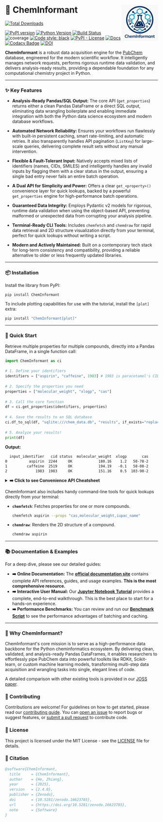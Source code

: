 

# 🧪 ChemInformant <img src="https://raw.githubusercontent.com/HzaCode/ChemInformant/main/images/logo.png" align="right" width="120px" />

<p style="margin:12px 0; text-align:left;">
  <a href="https://pepy.tech/project/cheminformant">
    <img
      src="https://img.shields.io/pepy/dt/cheminformant?style=flat-square&color=306998&label=Downloads&logo=python"
      alt="Total Downloads"
      height="70">
  </a>
</p>


[![PyPI version](https://img.shields.io/pypi/v/ChemInformant.svg)](https://pypi.org/project/ChemInformant/)
[![Python Version](https://img.shields.io/badge/python-%3E%3D3.8-blue.svg)](https://pypi.org/project/ChemInformant/)
[![Build Status](https://img.shields.io/github/actions/workflow/status/HzaCode/ChemInformant/tests.yml?label=Build)](https://github.com/HzaCode/ChemInformant/actions/workflows/tests.yml)
![coverage](https://cdn.jsdelivr.net/gh/HzaCode/ChemInformant@gh-pages/coverage.svg)
[![Code style: black](https://img.shields.io/badge/code%20style-black-000000.svg)](https://github.com/psf/black)
[![PyPI - License](https://img.shields.io/pypi/l/ChemInformant.svg)](https://github.com/HzaCode/ChemInformant/blob/main/LICENSE.md)
[![Docs](https://img.shields.io/badge/Docs-Read_Online-blue?style=flat-square\&logo=book\&logoColor=white)](https://hezhiang.com/ChemInformant)[![Codacy Badge](https://app.codacy.com/project/badge/Grade/ba35e3e2f5224858bcaeb8f9c4ee2838)](https://app.codacy.com/gh/HzaCode/ChemInformant/dashboard?utm_source=gh&utm_medium=referral&utm_content=&utm_campaign=Badge_grade)
[![DOI](https://zenodo.org/badge/DOI/10.5281/zenodo.16623785.svg)](https://doi.org/10.5281/zenodo.16623785)

**ChemInformant** is a robust data acquisition engine for the [PubChem](https://pubchem.ncbi.nlm.nih.gov/) database, engineered for the modern scientific workflow. It intelligently manages network requests, performs rigorous runtime data validation, and delivers analysis-ready results, providing a dependable foundation for any computational chemistry project in Python.

---

### ✨ Key Features

* **Analysis-Ready Pandas/SQL Output:** The core API (`get_properties`) returns either a clean Pandas DataFrame or a direct SQL output, eliminating data wrangling boilerplate and enabling immediate integration with both the Python data science ecosystem and modern database workflows.

* **Automated Network Reliability:** Ensures your workflows run flawlessly with built-in persistent caching, smart rate-limiting, and automatic retries. It also transparently handles API pagination (`ListKey`) for large-scale queries, delivering complete result sets without any manual intervention.

* **Flexible & Fault-Tolerant Input:** Natively accepts mixed lists of identifiers (names, CIDs, SMILES) and intelligently handles any invalid inputs by flagging them with a clear status in the output, ensuring a single bad entry never fails an entire batch operation.

* **A Dual API for Simplicity and Power:** Offers a clear `get_<property>()` convenience layer for quick lookups, backed by a powerful `get_properties` engine for high-performance batch operations.

* **Guaranteed Data Integrity:** Employs Pydantic v2 models for rigorous, runtime data validation when using the object-based API, preventing malformed or unexpected data from corrupting your analysis pipeline.

* **Terminal-Ready CLI Tools:** Includes `chemfetch` and `chemdraw` for rapid data retrieval and 2D structure visualization directly from your terminal, perfect for quick lookups without writing a script.

* **Modern and Actively Maintained:** Built on a contemporary tech stack for long-term consistency and compatibility, providing a reliable alternative to older or less frequently updated libraries.

---

### 📦 Installation

Install the library from PyPI:

```bash
pip install ChemInformant
```

To include plotting capabilities for use with the tutorial, install the `[plot]` extra:

```bash
pip install "ChemInformant[plot]"
```

---

### 🚀 Quick Start

Retrieve multiple properties for multiple compounds, directly into a Pandas DataFrame, in a single function call:

```python
import ChemInformant as ci

# 1. Define your identifiers
identifiers = ["aspirin", "caffeine", 1983] # 1983 is paracetamol's CID

# 2. Specify the properties you need
properties = ["molecular_weight", "xlogp", "cas"]

# 3. Call the core function
df = ci.get_properties(identifiers, properties)

# 4. Save the results to an SQL database
ci.df_to_sql(df, "sqlite:///chem_data.db", "results", if_exists="replace")

# 5. Analyze your results!
print(df)


```

**Output:**

```
  input_identifier   cid status  molecular_weight  xlogp       cas
0          aspirin  2244     OK            180.16    1.2   50-78-2
1         caffeine  2519     OK            194.19   -0.1   58-08-2
2             1983  1983     OK            151.16    0.5  103-90-2
```

<details>
<summary><b>➡️ Click to see Convenience API Cheatsheet</b></summary>
<br>

| Function                   | Description                                                   |
| -------------------------- | ------------------------------------------------------------- |
| `get_weight(id)`           | Molecular weight *(float)*                                    |
| `get_formula(id)`          | Molecular formula *(str)*                                     |
| `get_cas(id)`              | CAS Registry Number *(str)*                                   |
| `get_iupac_name(id)`       | IUPAC name *(str)*                                            |
| `get_canonical_smiles(id)` | Canonical SMILES with Canonical→Connectivity fallback *(str)* |
| `get_isomeric_smiles(id)`  | Isomeric SMILES with Isomeric→SMILES fallback *(str)*         |
| `get_xlogp(id)`            | XLogP (calculated hydrophobicity) *(float)*                   |
| `get_synonyms(id)`         | List of synonyms *(List\[str])*                               |
| `get_compound(id)`         | Full, validated **`Compound`** object (Pydantic v2 model)     |

*Note: This table shows key convenience functions for demonstration. ChemInformant provides **22 convenience functions** in total, covering molecular descriptors, mass properties, stereochemistry, and more.*

*All functions accept a **CID, name, or SMILES** and return `None`/`[]` on failure.*

</details>

ChemInformant also includes handy command-line tools for quick lookups directly from your terminal:

* **`chemfetch`**: Fetches properties for one or more compounds.

  ```bash
  chemfetch aspirin --props "cas,molecular_weight,iupac_name"
  ```

* **`chemdraw`**: Renders the 2D structure of a compound.

  ```bash
  chemdraw aspirin
  ```

---

### 📚 Documentation & Examples

For a deep dive, please see our detailed guides:

* **➡️ Online Documentation:** The **[official documentation site](https://hezhiang.com/ChemInformant)** contains complete API references, guides, and usage examples. **This is the most comprehensive resource.**
* **➡️ Interactive User Manual:** Our [**Jupyter Notebook Tutorial**](examples/ChemInformant_User_Manual_v1.0.ipynb) provides a complete, end-to-end walkthrough. This is the best place to start for a hands-on experience.
* **➡️ Performance Benchmarks:** You can review and run our [**Benchmark Script**](./benchmark.py) to see the performance advantages of batching and caching.

---

### 🤔 Why ChemInformant?

ChemInformant's core mission is to serve as a high-performance data backbone for the Python cheminformatics ecosystem. By delivering clean, validated, and analysis-ready Pandas DataFrames, it enables researchers to effortlessly pipe PubChem data into powerful toolkits like RDKit, Scikit-learn, or custom machine learning models, transforming multi-step data acquisition and wrangling tasks into single, elegant lines of code.

A detailed comparison with other existing tools is provided in our [JOSS paper](https://github.com/HzaCode/ChemInformant/blob/main/paper/paper.md).

### 🤝 Contributing

Contributions are welcome! For guidelines on how to get started, please read our [contributing guide](https://github.com/HzaCode/ChemInformant/blob/main/CONTRIBUTING.md). You can [open an issue](https://github.com/HzaCode/ChemInformant/issues) to report bugs or suggest features, or [submit a pull request](https://github.com/HzaCode/ChemInformant/pulls) to contribute code.

### 📄 License

This project is licensed under the MIT License - see the [LICENSE](LICENSE.md) file for details.

### 📑 Citation

```bibtex
@software{ChemInformant,
  title     = {ChemInformant},
  author    = {He, Zhiang},
  year      = {2025},
  version   = {2.4.0},
  publisher = {Zenodo},
  doi       = {10.5281/zenodo.16623785},
  url       = {https://doi.org/10.5281/zenodo.16623785},
  note      = {Software}
}
```
